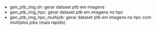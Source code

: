 

- gen_ptb_img.sh: gerar dataset ptb em imagens
- gen_ptb_img_hpc: gerar dataset ptb em imagens no hpc
- gen_ptb_img_hpc_multijob: gerar dataset ptb em imagens no hpc com multiplos jobs (mais rapido)